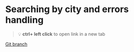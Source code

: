 # Searching by city and errors handling 


> :bulb: **ctrl+ left click** to open link in a new tab 

[Git branch](https://github.com/codiku/react-native-meteo/tree/019-EN-search-logic)